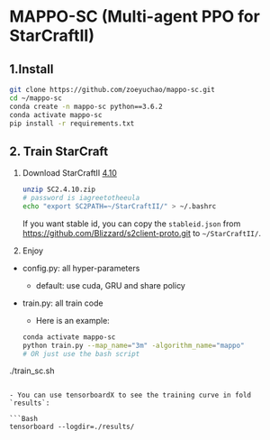 # MAPPO-SC (Multi-agent PPO for StarCraftII)

## 1.Install

```Bash
git clone https://github.com/zoeyuchao/mappo-sc.git
cd ~/mappo-sc
conda create -n mappo-sc python==3.6.2
conda activate mappo-sc
pip install -r requirements.txt
```

## 2. Train StarCraft

1. Download StarCraftII [4.10](http://blzdistsc2-a.akamaihd.net/Linux/SC2.4.10.zip)

   ```Bash
   unzip SC2.4.10.zip
   # password is iagreetotheeula
   echo "export SC2PATH=~/StarCraftII/" > ~/.bashrc
   ```

   If you want stable id, you can copy the `stableid.json` from https://github.com/Blizzard/s2client-proto.git to `~/StarCraftII/`.

2. Enjoy 

- config.py: all hyper-parameters
  
  - default: use cuda, GRU and share policy
  
- train.py: all train code

  - Here is an example:

  ```Bash
  conda activate mappo-sc
  python train.py --map_name="3m" -algorithm_name="mappo" 
  # OR just use the bash script
./train_sc.sh
  ```
  
  - You can use tensorboardX to see the training curve in fold `results`:
  
  ```Bash
  tensorboard --logdir=./results/ 
  ```


